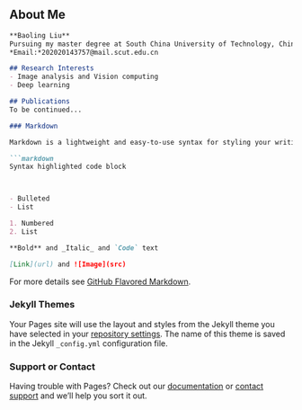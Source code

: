 ## About Me
```markdown
**Baoling Liu**
Pursuing my master degree at South China University of Technology, China.
*Email:*202020143757@mail.scut.edu.cn

## Research Interests
- Image analysis and Vision computing
- Deep learning

## Publications
To be continued...

### Markdown

Markdown is a lightweight and easy-to-use syntax for styling your writing. It includes conventions for

```markdown
Syntax highlighted code block



- Bulleted
- List

1. Numbered
2. List

**Bold** and _Italic_ and `Code` text

[Link](url) and ![Image](src)
```

For more details see [GitHub Flavored Markdown](https://guides.github.com/features/mastering-markdown/).

### Jekyll Themes

Your Pages site will use the layout and styles from the Jekyll theme you have selected in your [repository settings](https://github.com/lbl680/lbl680.github.io/settings). The name of this theme is saved in the Jekyll `_config.yml` configuration file.

### Support or Contact

Having trouble with Pages? Check out our [documentation](https://docs.github.com/categories/github-pages-basics/) or [contact support](https://github.com/contact) and we’ll help you sort it out.
